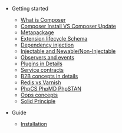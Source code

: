 
- Getting started

  - [What is Composer](composer.md?id=what-is-composer)
  - [Composer Install VS Composer Update](composer.md?id=composer-install-vs-composer-update)
  - [Metapackage](metapackage?id=what-is-metapackage)
  - [Extension lifecycle Schema](schema?id=module-lifecycle-and-executable-classes)
  - [Dependency injection](dependency_injection.md)
  - [Injectable and Newable/Non-Injectable](Injectable_non-Injectable.md?id=injectable-and-newablenon-injectable-objects-in-magento)
  - [Observers and events](observers_events.md)
  - [Plugins in Details](plugins.md)
  - [Service contracts](service_contracts.md)
  - [B2B concepts in details](B2B_concepts.md)
  - [Redis vs Varnish](redis_varnish.md)
  - [PhpCS PhpMD PhpSTAN](dev_tools.md)
  - [Oops concepts](oops_concepts.md)
  - [Solid Principle](solid_principle.md)

- Guide

  - [Installation](installation.md)

